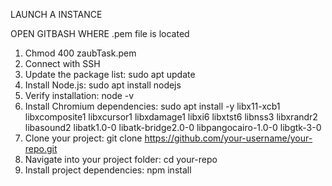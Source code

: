 LAUNCH A INSTANCE

OPEN GITBASH WHERE .pem file is located
1. Chmod 400 zaubTask.pem
2. Connect with SSH
3. Update the package list:
   sudo apt update
4. Install Node.js:
   sudo apt install nodejs
5. Verify installation:
   node -v
6. Install Chromium dependencies:
   sudo apt install -y libx11-xcb1 libxcomposite1 libxcursor1 libxdamage1 libxi6 libxtst6 libnss3 libxrandr2 libasound2 libatk1.0-0 libatk-bridge2.0-0 libpangocairo-1.0-0 libgtk-3-0
7. Clone your project:
   git clone https://github.com/your-username/your-repo.git
8. Navigate into your project folder:
   cd your-repo
9. Install project dependencies:
    npm install
